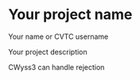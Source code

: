 # Your project name
Your name or CVTC username

Your project description

CWyss3 can handle rejection